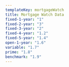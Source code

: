 ```yaml
---
templateKey: mortgageWatch
title: Mortgage Watch Data
fixed-1-year: "1"
fixed-2-year: "3"
fixed-3-year: "2"
fixed-4-year: "1.2"
fixed-5-year: "1.4"
open-1-year: "1.6"
variable: "1.7"
prime: "1.8"
benchmark: "1.9"
---
```

